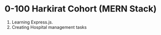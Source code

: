 # 0-100 Harkirat Cohort (MERN Stack)

1. Learning Express.js.
2. Creating Hospital management tasks
